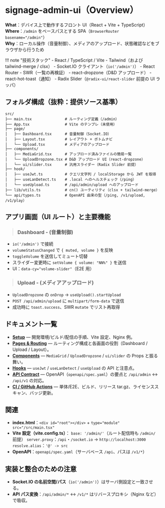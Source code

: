 # signage-admin-ui（Overview）

**What**：デバイス上で動作するフロント UI（React + Vite + TypeScript）  
**Where**：`/admin` をベースパスとする SPA（`BrowserRouter basename="/admin"`）  
**Why**：ローカル操作（音量制御）、メディアのアップロード、状態確認などをブラウザから行うため

!!! note "技術スタック"
    - React / TypeScript / Vite
    - Tailwind（および tailwind-merge / clsx）
    - Socket.IO クライアント（`io('/admin')`）
    - React Router
    - SWR（一覧の再検証）
    - react-dropzone（D&D アップロード）
    - react-hot-toast（通知）
    - Radix Slider（`@radix-ui/react-slider` 前提の UI ラッパ）

## **フォルダ構成（抜粋：提供ソース基準）**

```text
src/
├── main.tsx               # ルーティング定義（/admin）
├── App.tsx                # Vite のテンプレ（未使用）
├── page/
│   ├── Dashboard.tsx      # 音量制御（Socket.IO）
│   ├── Layout.tsx         # レイアウト + ボトムナビ
│   └── Upload.tsx         # メディアのアップロード
├── components/
│   ├── MediaGrid.tsx      # アップロード済みファイルの簡易一覧
│   └── UploadDropzone.tsx # D&D アップロード UI（react-dropzone）
│   └── ui/slider.tsx      # 汎用スライダー（Radix Slider 前提）
├── hook/
│   ├── useJwt.ts          # クエリ文字列 / localStorage から JWT を取得
│   ├── useLanDetect.ts    # .local へのヘルスチェック（/ping）
│   └── useUpload.ts       # /api/admin/upload へのアップロード
├── lib/utils.ts           # cn() ユーティリティ（clsx + tailwind-merge）
└── api/types.ts           # OpenAPI 由来の型（/ping, /v1/upload, /v1/play）
```

## **アプリ画面（UI ルート）と主要機能**

> ### **Dashboard - (音量制御)**  

- `io('/admin')` で接続
- `volumeStatusChanged` で `{ muted, volume }` を反映
- `toggleVolume` を送信してミュート切替
- スライダー変更時に `setVolume { volume: "NN%" }` を送信
- UI：`data-cy="volume-slider"`（E2E 用）

> ### **Upload - (メディアアップロード)**

- `UploadDropzone` の `onDrop` → `useUpload().startUpload`
- `POST /api/admin/upload` に `multipart/form-data` で送信
- 成功時に `toast.success`、SWR `mutate` でリスト再取得

## **ドキュメント一覧**

- [**Setup**](setup.md) — 開発環境/ビルド/配信の手順、Vite 設定、Nginx 例。  
- [**Pages & Routing**](pages.md) — ルーティング構成と各画面の役割（Dashboard / Upload / Layout）。  
- [**Components**](components.md) — `MediaGrid` / `UploadDropzone` / `ui/slider` の Props と振る舞い。  
- [**Hooks**](hooks.md) — `useJwt` / `useLanDetect` / `useUpload` の API と注意点。  
- [**API Contract**](api.md) — OpenAPI（`openapi/spec.yaml`）の要点と `/api/admin` ↔ `/api/v1` の対応。  
- [**CI / GitHub Actions**](../../ci/workflows/signage-admin-ui/ci.md) — 単体/E2E、ビルド、リリース tar.gz、ライセンススキャン、バッジ更新。  

## **関連**

- **index.html**：`<div id="root"></div>` + `type="module" src="/src/main.tsx"`
- **Vite 設定（vite.config.ts）**：
  `base: '/admin/'`（ルート配信時も `/admin/` 前提）
  `server.proxy`：`/api`・`/socket.io` → `http://localhost:3000`
  `resolve.alias`：`'@' -> src`
- **OpenAPI**：`openapi/spec.yaml`（サーバベース `/api`、パスは `/v1/*`）

## **実装と整合のための注意**

- **Socket.IO の名前空間/パス**（`io('/admin')`）はサーバ側設定と一致させる。
- **API パス変換**：`/api/admin/*` ↔ `/v1/*` はリバースプロキシ（Nginx など）で吸収。

<!--

## 目的

## 概要

## ファイル構成

## セットアップと要件

## 設定（Environment Variables）

## 使い方（Quickstart）

## インターフェース

### 入力

### 出力

## 運用（Runbook）

## 依存関係

## バージョン互換性

## セキュリティ

## 既知の課題

## 変更履歴（参照）
-->